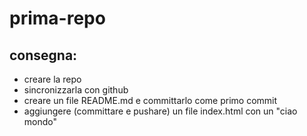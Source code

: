 prima-repo
===

## consegna:
- creare la repo
- sincronizzarla con github
- creare un file README.md e committarlo come primo commit
- aggiungere (committare e pushare) un file index.html con un "ciao mondo"
